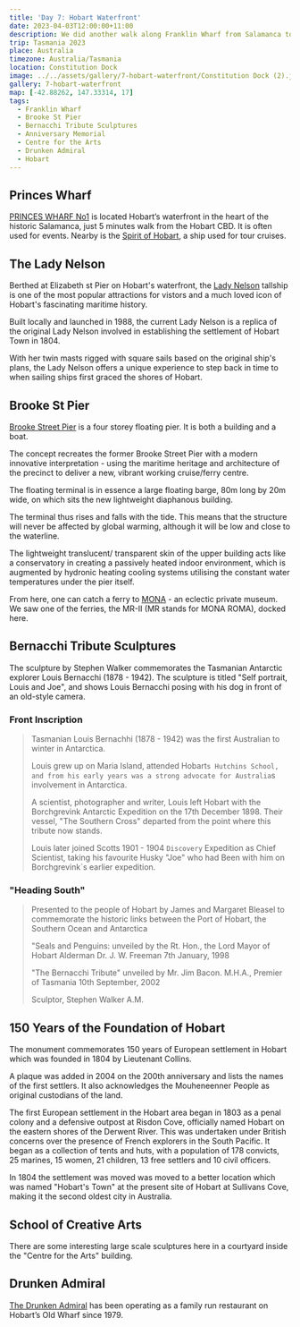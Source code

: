 ```yaml
---
title: 'Day 7: Hobart Waterfront'
date: 2023-04-03T12:00:00+11:00
description: We did another walk along Franklin Wharf from Salamanca to the Henry Jones building.
trip: Tasmania 2023
place: Australia
timezone: Australia/Tasmania
location: Constitution Dock
image: ../../assets/gallery/7-hobart-waterfront/Constitution Dock (2).jpeg
gallery: 7-hobart-waterfront
map: [-42.88262, 147.33314, 17]
tags:
  - Franklin Wharf
  - Brooke St Pier
  - Bernacchi Tribute Sculptures
  - Anniversary Memorial
  - Centre for the Arts
  - Drunken Admiral
  - Hobart
---
```


## Princes Wharf

[PRINCES WHARF No1](https://www.princeswharf1.com.au/) is located Hobart’s waterfront in the heart of the historic Salamanca, just 5 minutes walk from the Hobart CBD. It is often used for events. Nearby is the [Spirit of Hobart](https://www.hobarthistoriccruises.com.au/), a ship used for tour cruises.

## The Lady Nelson

Berthed at Elizabeth st Pier on Hobart's waterfront, the [Lady Nelson](https://www.ladynelson.org.au/ship) tallship is one of the most popular attractions for vistors and a much loved icon of Hobart's fascinating maritime history.

Built locally and launched in 1988, the current Lady Nelson is a replica of the original Lady Nelson involved in establishing the settlement of Hobart Town in 1804.

With her twin masts rigged with square sails based on the original ship's plans, the Lady Nelson offers a unique experience to step back in time to when sailing ships first graced the shores of Hobart.

## Brooke St Pier

[Brooke Street Pier](http://www.brookestreetpier.com/) is a four storey floating pier. It is both a building and a boat.

The concept recreates the former Brooke Street Pier with a modern innovative interpretation - using the maritime heritage and architecture of the precinct to deliver a new, vibrant working cruise/ferry centre.

The floating terminal is in essence a large floating barge, 80m long by 20m wide, on which sits the new lightweight diaphanous building.

The terminal thus rises and falls with the tide. This means that the structure will never be affected by global warming, although it will be low and close to the waterline.

The lightweight translucent/ transparent skin of the upper building acts like a conservatory in creating a passively heated indoor environment, which is augmented by hydronic heating cooling systems utilising the constant water temperatures under the pier itself.

From here, one can catch a ferry to [MONA](https://mona.net.au) - an eclectic private museum. We saw one of the ferries, the MR-II (MR stands for MONA ROMA), docked here.

## Bernacchi Tribute Sculptures

The sculpture by Stephen Walker commemorates the Tasmanian Antarctic explorer Louis Bernacchi (1878 - 1942). The sculpture is titled "Self portrait, Louis and Joe", and shows Louis Bernacchi posing with his dog in front of an old-style camera.

### Front Inscription

> Tasmanian Louis Bernachhi (1878 - 1942) was the first Australian to winter in Antarctica.
>
> Louis grew up on Maria Island, attended Hobart`s Hutchins School, and from his early years was a strong advocate for Australia`s involvement in Antarctica.
>
> A scientist, photographer and writer, Louis left Hobart with the Borchgrevink Antarctic Expedition on the 17th December 1898. Their vessel, "The Southern Cross" departed from the point where this tribute now stands.
>
> Louis later joined Scotts 1901 - 1904 `Discovery` Expedition as Chief Scientist, taking his favourite Husky "Joe" who had Been with him on Borchgrevink`s earlier expedition.

### "Heading South"

> Presented to the people of Hobart by James and Margaret Bleasel to commemorate the historic links between the
> Port of Hobart, the Southern Ocean and Antarctica
>
> "Seals and Penguins: unveiled by the Rt. Hon., the Lord Mayor of Hobart Alderman Dr. J. W. Freeman
> 7th January, 1998
>
> "The Bernacchi Tribute" unveiled by Mr. Jim Bacon. M.H.A., Premier of Tasmania
> 10th September, 2002
>
> Sculptor, Stephen Walker A.M.

## 150 Years of the Foundation of Hobart

The monument commemorates 150 years of European settlement in Hobart which was founded in 1804 by Lieutenant Collins.

A plaque was added in 2004 on the 200th anniversary and lists the names of the first settlers. It also acknowledges the Mouheneenner People as original custodians of the land.

The first European settlement in the Hobart area began in 1803 as a penal colony and a defensive outpost at Risdon Cove, officially named Hobart on the eastern shores of the Derwent River. This was undertaken under British concerns over the presence of French explorers in the South Pacific. It began as a collection of tents and huts, with a population of 178 convicts, 25 marines, 15 women, 21 children, 13 free settlers and 10 civil officers.

In 1804 the settlement was moved was moved to a better location which was named "Hobart's Town" at the present site of Hobart at Sullivans Cove, making it the second oldest city in Australia.

## School of Creative Arts

There are some interesting large scale sculptures here in a courtyard inside the "Centre for the Arts" building.

## Drunken Admiral

[The Drunken Admiral](https://drunkenadmiral.net/) has been operating as a family run restaurant on Hobart’s Old Wharf since 1979.
